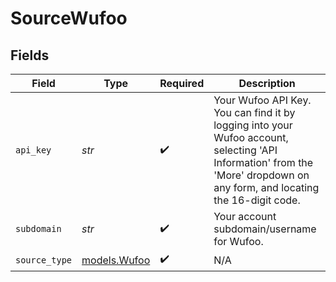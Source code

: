 # SourceWufoo


## Fields

| Field                                                                                                                                                                     | Type                                                                                                                                                                      | Required                                                                                                                                                                  | Description                                                                                                                                                               |
| ------------------------------------------------------------------------------------------------------------------------------------------------------------------------- | ------------------------------------------------------------------------------------------------------------------------------------------------------------------------- | ------------------------------------------------------------------------------------------------------------------------------------------------------------------------- | ------------------------------------------------------------------------------------------------------------------------------------------------------------------------- |
| `api_key`                                                                                                                                                                 | *str*                                                                                                                                                                     | :heavy_check_mark:                                                                                                                                                        | Your Wufoo API Key. You can find it by logging into your Wufoo account, selecting 'API Information' from the 'More' dropdown on any form, and locating the 16-digit code. |
| `subdomain`                                                                                                                                                               | *str*                                                                                                                                                                     | :heavy_check_mark:                                                                                                                                                        | Your account subdomain/username for Wufoo.                                                                                                                                |
| `source_type`                                                                                                                                                             | [models.Wufoo](../models/wufoo.md)                                                                                                                                        | :heavy_check_mark:                                                                                                                                                        | N/A                                                                                                                                                                       |